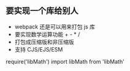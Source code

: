 ## 要实现一个库给别人

- webpack 还是可以用来打包 js 库
- 要实现数学运算功能 + - * /
- 打包成压缩版和非压缩版
- 支持 CJS/EJS/ESM

require('libMath')
import libMath from 'libMath'